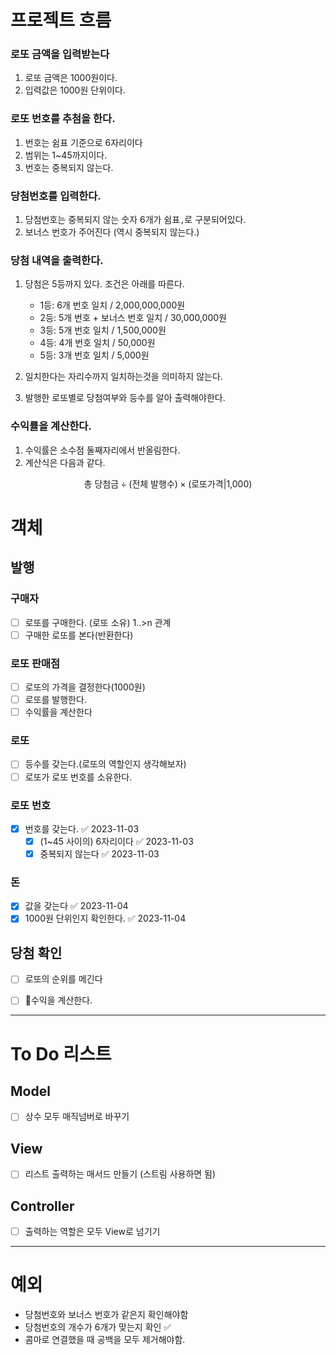 # 프로젝트 흐름
### 로또 금액을 입력받는다
1. 로또 금액은 1000원이다.
2. 입력값은 1000원 단위이다.
   
### 로또 번호를 추첨을 한다.
1. 번호는 쉼표 기준으로 6자리이다
2. 범위는 1~45까지이다.
3. 번호는 중복되지 않는다.

### 당첨번호를 입력한다.
1. 당첨번호는 중복되지 않는 숫자 6개가 쉼표`,`로 구분되어있다.
2. 보너스 번호가 주어진다 (역시 중복되지 않는다.)


### 당첨 내역을 출력한다.
1. 당첨은 5등까지 있다. 조건은 아래를 따른다.
    - 1등: 6개 번호 일치 / 2,000,000,000원
    - 2등: 5개 번호 + 보너스 번호 일치 / 30,000,000원
    - 3등: 5개 번호 일치 / 1,500,000원
    - 4등: 4개 번호 일치 / 50,000원
    - 5등: 3개 번호 일치 / 5,000원

2. 일치한다는 자리수까지 일치하는것을 의미하지 않는다.
3. 발행한 로또별로 당첨여부와 등수를 알아 출력해야한다.

### 수익률을 계산한다.
1. 수익률은 소수점 둘째자리에서 반올림한다.
2. 계산식은 다음과 같다.

$$\text{총 당첨금}\div\text{(전체 발행수)}\times \text{(로또가격|1,000)}$$
# 객체
## 발행
### 구매자
- [ ] 로또를 구매한다. (로또 소유) 1..>n 관계
- [ ] 구매한 로또를 본다(반환한다)
### 로또 판매점
- [ ] 로또의 가격을 결정한다(1000원)
- [ ] 로또를 발행한다.
- [ ] 수익률을 계산한다
### 로또
- [ ] 등수를 갖는다.(로또의 역할인지 생각해보자)
- [ ] 로또가 로또 번호를 소유한다.

### 로또 번호
- [x] 번호를 갖는다. ✅ 2023-11-03
	- [x] (1~45 사이의) 6자리이다 ✅ 2023-11-03
	- [x] 중복되지 않는다 ✅ 2023-11-03

### 돈
- [x] 값을 갖는다 ✅ 2023-11-04
- [x] 1000원 단위인지 확인한다. ✅ 2023-11-04

## 당첨 확인
- [ ] 로또의 순위를 메긴다
- [ ] 수익을 계산한다.


---
# To Do 리스트

## Model
- [ ] 상수 모두 매직넘버로 바꾸기
## View
- [ ] 리스트 출력하는 매서드 만들기 (스트림 사용하면 됨)
## Controller
- [ ] 출력하는 역할은 모두 View로 넘기기


---
# 예외
- 당첨번호와 보너스 번호가 같은지 확인해야함
- 당첨번호의 개수가 6개가 맞는지 확인 ✅
- 콤마로 연결했을 때 공백을 모두 제거해야함.